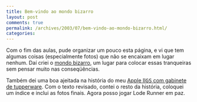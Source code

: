 ```yaml
---
title: Bem-vindo ao mondo bizarro
layout: post
comments: true
permalink: /archives/2003/07/bem-vindo-ao-mondo-bizarro.html/
categories:
---
```

Com o fim das aulas, pude organizar um pouco esta página, e vi que tem algumas coisas (especialmente fotos) que não se encaixam em lugar nenhum. Daí criei o <a href="bizarro.html">mondo bizarro</a>, um lugar para colocar essas tranqueiras sem pensar muito nas conseqüências.

Também dei uma boa ajeitada na história do meu <a href="iigs.html">Apple II<tt>GS</tt> com gabinete de tupperware</a>. Com o texto revisado, contei o resto da história, coloquei um índice e inclui as fotos finais. Agora posso jogar Lode Runner em paz.
